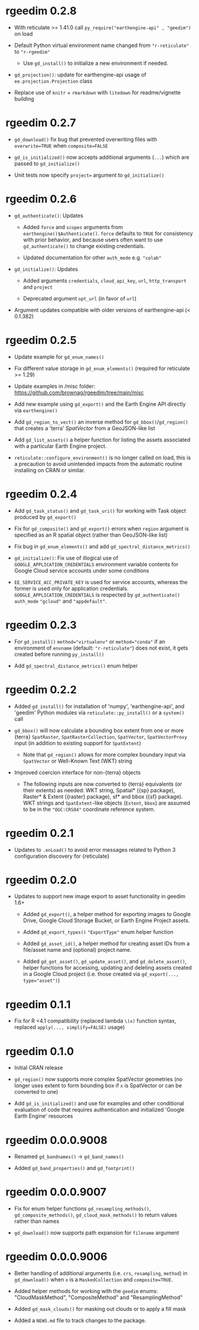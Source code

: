 # rgeedim 0.2.8

 * With reticulate >= 1.41.0 call `py_require("earthengine-api" , "geedim")` on load

 * Default Python virtual environment name changed from `"r-reticulate"` to `"r-rgeedim"`
 
   * Use `gd_install()` to initialize a new environment if needed.
 
 * `gd_projection()`: update for earthengine-api usage of `ee.projection.Projection` class
 
 * Replace use of `knitr` + `rmarkdown` with `litedown` for readme/vignette building
 
# rgeedim 0.2.7

 * `gd_download()` fix bug that prevented overwriting files with `overwrite=TRUE` when `composite=FALSE`
   
 * `gd_is_initialized()` now accepts additional arguments (`...`) which are passed to `gd_initialize()`

 * Unit tests now specify `project=` argument to `gd_initialize()`

# rgeedim 0.2.6

 * `gd_authenticate()`: Updates
 
   - Added `force` and `scopes` arguments from `earthengine()$Authenticate()`. `force` defaults to `TRUE` for consistency with prior behavior, and because users often want to use `gd_authenticate()` to change existing credentials.
   
   - Updated documentation for other `auth_mode` e.g. `"colab"`
   
 * `gd_initialize()`: Updates
 
   - Added arguments `credentials`, `cloud_api_key`, `url`, `http_transport` and `project`
   
   - Deprecated argument `opt_url` (in favor of `url`)
   
 * Argument updates compatible with older versions of earthengine-api (< 0.1.382) 
 
 
# rgeedim 0.2.5

 * Update example for `gd_enum_names()`
 
 * Fix different value storage in `gd_enum_elements()` (required for reticulate >= 1.29)
 
 * Update examples in /misc folder: <https://github.com/brownag/rgeedim/tree/main/misc>
  - Add new example using `gd_export()` and the Earth Engine API directly via `earthengine()`
 
 * Add `gd_region_to_vect()` an inverse method for `gd_bbox()`/`gd_region()` that creates a 'terra' _SpatVector_ from a GeoJSON-like list

 * Add `gd_list_assets()` a helper function for listing the assets associated with a particular Earth Engine project.
 
 * `reticulate::configure_environment()` is no longer called on load, this is a precaution to avoid unintended impacts from the automatic routine installing on CRAN or similar.

# rgeedim 0.2.4
 
 * Add `gd_task_status()` and `gd_task_uri()` for working with Task object produced by `gd_export()`
 
 * Fix for `gd_composite()` and `gd_export()` errors when `region` argument is specified as an R spatial object (rather than GeoJSON-like list)
 
 * Fix bug in `gd_enum_elements()` and add `gd_spectral_distance_metrics()`
 
 * `gd_initialize()`: Fix use of illogical use of `GOOGLE_APPLICATION_CREDENTIALS` environment variable contents for Google Cloud service accounts under some conditions
  - `EE_SERVICE_ACC_PRIVATE_KEY` is used for service accounts, whereas the former is used only for application credentials. `GOOGLE_APPLICATION_CREDENTIALS` is respected by `gd_authenticate()` `auth_mode` `"gcloud"` and `"appdefault"`.
 
# rgeedim 0.2.3

 * For `gd_install()` `method="virtualenv"` or `method="conda"` if an environment of `envname` (default: `"r-reticulate"`) does not exist, it gets created before running `py_install()`

 * Add `gd_spectral_distance_metrics()` enum helper

# rgeedim 0.2.2

 * Added `gd_install()` for installation of 'numpy', 'earthengine-api', and 'geedim' Python modules via `reticulate::py_install()` or a `system()` call 
 
 * `gd_bbox()` will now calculate a bounding box extent from one or more {terra} `SpatRaster`, `SpatRasterCollection`, `SpatVector`, `SpatVectorProxy` input (in addition to existing support for `SpatExtent`)
 
   * Note that `gd_region()` allows for more complex boundary input via `SpatVector` or Well-Known Text (WKT) string
 
 * Improved coercion interface for non-{terra} objects 
 
   * The following inputs are now converted to {terra} equivalents (or their extents) as needed: WKT string, Spatial* ({sp} package), Raster* & Extent ({raster} package), sf* and bbox ({sf} package). WKT strings and `SpatExtent`-like objects (`Extent`, `bbox`) are assumed to be in the `"OGC:CRS84"` coordinate reference system.
 
# rgeedim 0.2.1

 * Updates to `.onLoad()` to avoid error messages related to Python 3 configuration discovery for {reticulate}

# rgeedim 0.2.0

* Updates to support new image export to asset functionality in geedim 1.6+
   
   - Added `gd_export()`, a helper method for exporting images to Google Drive, Google Cloud Storage Bucket, or Earth Engine Project assets.
   
   - Added `gd_export_types()` `"ExportType"` enum helper function
   
   - Added `gd_asset_id()`, a helper method for creating asset IDs from a file/asset name and (optional) project name.
   
   - Added `gd_get_asset()`, `gd_update_asset()`, and `gd_delete_asset()`, helper functions for accessing, updating and deleting assets created in a Google Cloud project (i.e. those created via `gd_export(..., type="asset")`)

# rgeedim 0.1.1

* Fix for R <4.1 compatibility (replaced lambda `\(x)` function syntax, replaced `apply(..., simplify=FALSE)` usage)

# rgeedim 0.1.0

* Initial CRAN release

* `gd_region()` now supports more complex SpatVector geometries (no longer uses extent to form bounding box if `x` is SpatVector or can be converted to one)

* Add `gd_is_initialized()` and use for examples and other conditional evaluation of code that requires authentication and initialized 'Google Earth Engine' resources

# rgeedim 0.0.0.9008

* Renamed `gd_bandnames()` -> `gd_band_names()`

* Added `gd_band_properties()` and `gd_footprint()`

# rgeedim 0.0.0.9007

* Fix for enum helper functions `gd_resampling_methods()`, `gd_composite_methods()`, `gd_cloud_mask_methods()` to return values rather than names

* `gd_download()` now supports path expansion for `filename` argument

# rgeedim 0.0.0.9006

* Better handling of additional arguments (i.e. `crs`, `resampling`, `method`) in `gd_download()` when `x` is a `MaskedCollection` and `composite=TRUE`. 

* Added helper methods for working with the `geedim` enums: "CloudMaskMethod", "CompositeMethod" and "ResamplingMethod"

* Added `gd_mask_clouds()` for masking out clouds or to apply a fill mask

* Added a `NEWS.md` file to track changes to the package.
